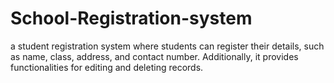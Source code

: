 # School-Registration-system
a student registration system where students can register their details,  such as name, class, address, and contact number. Additionally, it provides  functionalities for editing and deleting records.
